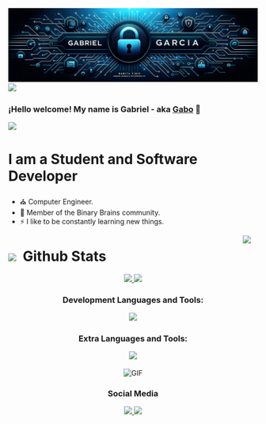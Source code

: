 <img src="DALLE_2023-10-24_19.11.26_-_Wide_banner_suitable_for_a_GitHub_README._The_background_features_a_gradient_of_blues_transitioning_from_a_dark_navy_blue_on_the_left_to_a_light_azur.png">
<img src="https://user-images.githubusercontent.com/73097560/115834477-dbab4500-a447-11eb-908a-139a6edaec5c.gif">

### ¡Hello welcome! My name is Gabriel - aka [Gabo][linkedin] 👋
<img src="https://user-images.githubusercontent.com/73097560/115834477-dbab4500-a447-11eb-908a-139a6edaec5c.gif">

# I am a Student and Software Developer


- :church: Computer Engineer.
- 🧠 Member of the Binary Brains community.
- ⚡ I like to be constantly learning new things.

<img align="right" src="https://media.giphy.com/media/ObNTw8Uzwy6KQ/giphy.gif" width="30px">


# <picture> <img align="center" src = "https://github.com/7oSkaaa/7oSkaaa/blob/main/Images/Statistics.gif?raw=true" width = 50px> </picture>&nbsp;Github Stats
<div align ="center">
  <a href="https://github.com/IngeGabo">
    <img src="https://github-readme-stats.vercel.app/api?username=IngeGabo&hide=stars&show_icons=true&theme=dracula&line_height=32">
  <img src="https://github-readme-stats.vercel.app/api/top-langs/?username=IngeGabo&count_private=true&theme=dracula">
  </a>
</div>
<div align="center">

<div align="center">
  <!--contenido 1-->
  <div align="center"> 
    <h3>Development Languages and Tools:</h3>
    <img  src="https://skillicons.dev/icons?i=github,java,maven,spring,hibernate,mysql" /> 
    <h3 >Extra Languages and Tools:</h3>
    <img  src="https://skillicons.dev/icons?i=js,html,css,c,arduino,py,vscode" /> 
  </div> 
    <!--contenido 2-->
 <div align="center">
   <p align="center">
    <img align="center" height="270px" alt="GIF" src="https://i.pinimg.com/originals/e4/26/70/e426702edf874b181aced1e2fa5c6cde.gif" />
  </p>
 </div>
</div>

### Social Media
<div aling ="left">
  <a href="https://www.linkedin.com/in/inggabrieljgg/"><img src="https://img.shields.io/badge/Linkedin-Connnect-blue?logo=linkedin&color=blue">
  </a>
    <a href="https://www.instagram.com/gabojgg1/"><img src="https://img.shields.io/badge/Instagram-Followme-AF34DA?logo=instagram&color=AF34DA">
  </a>
</div>


[linkedin]:https://www.linkedin.com/in/inggabrieljgg/
